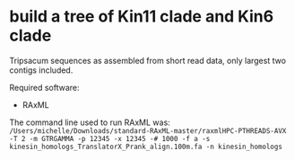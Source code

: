 # build a tree of Kin11 clade and Kin6 clade

Tripsacum sequences as assembled from short read data, only largest two contigs included.

Required software:

- RAxML

The command line used to run RAxML was:
```/Users/michelle/Downloads/standard-RAxML-master/raxmlHPC-PTHREADS-AVX -T 2 -m GTRGAMMA -p 12345 -x 12345 -# 1000 -f a -s kinesin_homologs_TranslatorX_Prank_align.100m.fa -n kinesin_homologs```
